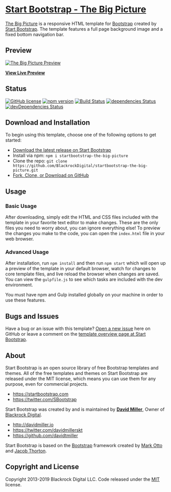 # [Start Bootstrap - The Big Picture](https://startbootstrap.com/template-overviews/the-big-picture/)

[The Big Picture](http://startbootstrap.com/template-overviews/the-big-picture/) is a responsive HTML template for [Bootstrap](http://getbootstrap.com/) created by [Start Bootstrap](http://startbootstrap.com/). The template features a full page background image and a fixed bottom navigation bar.

## Preview

[![The Big Picture Preview](https://startbootstrap.com/assets/img/templates/the-big-picture.jpg)](https://blackrockdigital.github.io/startbootstrap-the-big-picture/)

**[View Live Preview](https://blackrockdigital.github.io/startbootstrap-the-big-picture/)**

## Status

[![GitHub license](https://img.shields.io/badge/license-MIT-blue.svg)](https://raw.githubusercontent.com/BlackrockDigital/startbootstrap-the-big-picture/master/LICENSE)
[![npm version](https://img.shields.io/npm/v/startbootstrap-the-big-picture.svg)](https://www.npmjs.com/package/startbootstrap-the-big-picture)
[![Build Status](https://travis-ci.org/BlackrockDigital/startbootstrap-the-big-picture.svg?branch=master)](https://travis-ci.org/BlackrockDigital/startbootstrap-the-big-picture)
[![dependencies Status](https://david-dm.org/BlackrockDigital/startbootstrap-the-big-picture/status.svg)](https://david-dm.org/BlackrockDigital/startbootstrap-the-big-picture)
[![devDependencies Status](https://david-dm.org/BlackrockDigital/startbootstrap-the-big-picture/dev-status.svg)](https://david-dm.org/BlackrockDigital/startbootstrap-the-big-picture?type=dev)

## Download and Installation

To begin using this template, choose one of the following options to get started:
* [Download the latest release on Start Bootstrap](https://startbootstrap.com/template-overviews/the-big-picture/)
* Install via npm: `npm i startbootstrap-the-big-picture`
* Clone the repo: `git clone https://github.com/BlackrockDigital/startbootstrap-the-big-picture.git`
* [Fork, Clone, or Download on GitHub](https://github.com/BlackrockDigital/startbootstrap-the-big-picture)

## Usage

### Basic Usage

After downloading, simply edit the HTML and CSS files included with the template in your favorite text editor to make changes. These are the only files you need to worry about, you can ignore everything else! To preview the changes you make to the code, you can open the `index.html` file in your web browser.

### Advanced Usage

After installation, run `npm install` and then run `npm start` which will open up a preview of the template in your default browser, watch for changes to core template files, and live reload the browser when changes are saved. You can view the `gulpfile.js` to see which tasks are included with the dev environment.

You must have npm and Gulp installed globally on your machine in order to use these features.

## Bugs and Issues

Have a bug or an issue with this template? [Open a new issue](https://github.com/BlackrockDigital/startbootstrap-the-big-picture/issues) here on GitHub or leave a comment on the [template overview page at Start Bootstrap](http://startbootstrap.com/template-overviews/the-big-picture/).

## About

Start Bootstrap is an open source library of free Bootstrap templates and themes. All of the free templates and themes on Start Bootstrap are released under the MIT license, which means you can use them for any purpose, even for commercial projects.

* https://startbootstrap.com
* https://twitter.com/SBootstrap

Start Bootstrap was created by and is maintained by **[David Miller](http://davidmiller.io/)**, Owner of [Blackrock Digital](http://blackrockdigital.io/).

* http://davidmiller.io
* https://twitter.com/davidmillerskt
* https://github.com/davidtmiller

Start Bootstrap is based on the [Bootstrap](http://getbootstrap.com/) framework created by [Mark Otto](https://twitter.com/mdo) and [Jacob Thorton](https://twitter.com/fat).

## Copyright and License

Copyright 2013-2019 Blackrock Digital LLC. Code released under the [MIT](https://github.com/BlackrockDigital/startbootstrap-the-big-picture/blob/gh-pages/LICENSE) license.

